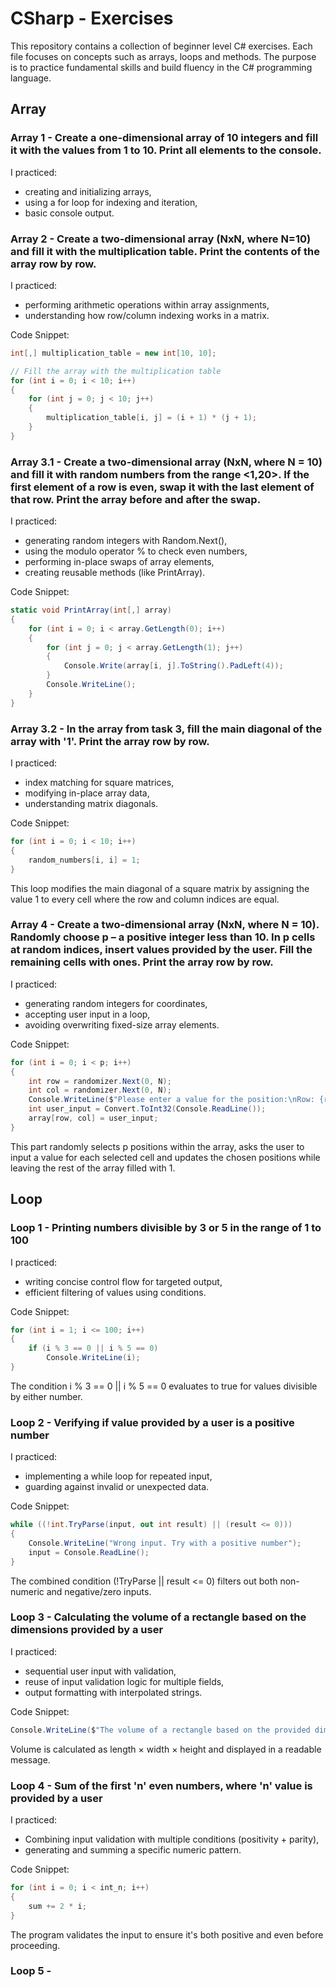 # CSharp - Exercises
This repository contains a collection of beginner level C# exercises. Each file focuses on concepts such as arrays, loops and methods. The purpose is to practice fundamental skills and build fluency in the C# programming language.

## Array

### Array 1 - Create a one-dimensional array of 10 integers and fill it with the values from 1 to 10. Print all elements to the console.

I practiced:
- creating and initializing arrays,
- using a for loop for indexing and iteration,
- basic console output.


### Array 2 - Create a two-dimensional array (NxN, where N=10) and fill it with the multiplication table. Print the contents of the array row by row.

I practiced:
- performing arithmetic operations within array assignments,
- understanding how row/column indexing works in a matrix.

Code Snippet:
```C#
int[,] multiplication_table = new int[10, 10];

// Fill the array with the multiplication table
for (int i = 0; i < 10; i++)
{
    for (int j = 0; j < 10; j++)
    {
        multiplication_table[i, j] = (i + 1) * (j + 1);
    }
}
```


### Array 3.1 - Create a two-dimensional array (NxN, where N = 10) and fill it with random numbers from the range <1,20>. If the first element of a row is even, swap it with the last element of that row. Print the array before and after the swap.

I practiced:
- generating random integers with Random.Next(),
- using the modulo operator % to check even numbers,
- performing in-place swaps of array elements,
- creating reusable methods (like PrintArray).

Code Snippet:
```C#
static void PrintArray(int[,] array)
{
    for (int i = 0; i < array.GetLength(0); i++)
    {
        for (int j = 0; j < array.GetLength(1); j++)
        {
            Console.Write(array[i, j].ToString().PadLeft(4));
        }
        Console.WriteLine();
    }
}
```


### Array 3.2 - In the array from task 3, fill the main diagonal of the array with '1'. Print the array row by row.

I practiced:
- index matching for square matrices,
- modifying in-place array data,
- understanding matrix diagonals.

Code Snippet:
```C#
for (int i = 0; i < 10; i++)
{
    random_numbers[i, i] = 1;
}
```
This loop modifies the main diagonal of a square matrix by assigning the value 1 to every cell where the row and column indices are equal.


### Array 4 - Create a two-dimensional array (NxN, where N = 10). Randomly choose p – a positive integer less than 10. In p cells at random indices, insert values provided by the user. Fill the remaining cells with ones. Print the array row by row.

I practiced:
- generating random integers for coordinates,
- accepting user input in a loop,
- avoiding overwriting fixed-size array elements.

Code Snippet:
```C#
for (int i = 0; i < p; i++)
{
    int row = randomizer.Next(0, N);
    int col = randomizer.Next(0, N);
    Console.WriteLine($"Please enter a value for the position:\nRow: {row + 1}, Column: {col + 1}");
    int user_input = Convert.ToInt32(Console.ReadLine());
    array[row, col] = user_input;
}
```
This part randomly selects p positions within the array, asks the user to input a value for each selected cell and updates the chosen positions while leaving the rest of the array filled with 1.



## Loop

### Loop 1 - Printing numbers divisible by 3 or 5 in the range of 1 to 100

I practiced:
- writing concise control flow for targeted output,
- efficient filtering of values using conditions.

Code Snippet:
```C#
for (int i = 1; i <= 100; i++)
{
    if (i % 3 == 0 || i % 5 == 0)
        Console.WriteLine(i);
}
```
The condition i % 3 == 0 || i % 5 == 0 evaluates to true for values divisible by either number.


### Loop 2 - Verifying if value provided by a user is a positive number

I practiced:
- implementing a while loop for repeated input,
- guarding against invalid or unexpected data.

Code Snippet:
```C#
while ((!int.TryParse(input, out int result) || (result <= 0)))
{
    Console.WriteLine("Wrong input. Try with a positive number");
    input = Console.ReadLine();
}
```
The combined condition (!TryParse || result <= 0) filters out both non-numeric and negative/zero inputs.


### Loop 3 - Calculating the volume of a rectangle based on the dimensions provided by a user

I practiced:
- sequential user input with validation,
- reuse of input validation logic for multiple fields,
- output formatting with interpolated strings.

Code Snippet:
```C#
Console.WriteLine($"The volume of a rectangle based on the provided dimensions: {int_a * int_b * int_c}");
```
Volume is calculated as length × width × height and displayed in a readable message.


### Loop 4 - Sum of the first 'n' even numbers, where 'n' value is provided by a user

I practiced:
- Combining input validation with multiple conditions (positivity + parity),
- generating and summing a specific numeric pattern.

Code Snippet:
```C#
for (int i = 0; i < int_n; i++)
{
    sum += 2 * i;
}
```
The program validates the input to ensure it's both positive and even before proceeding.


### Loop 5 - 














